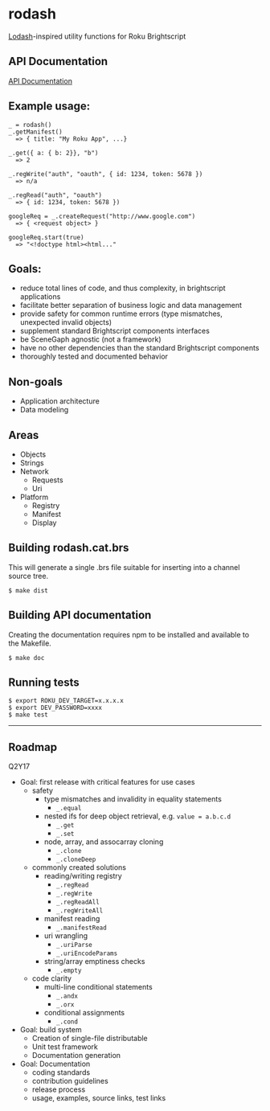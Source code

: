 # rodash
[Lodash](https://lodash.com/)-inspired utility functions for Roku Brightscript


## API Documentation

[API Documentation](https://cdthompson.github.io/rodash/module-rodash.html)


## Example usage:

```
_ = rodash()
_.getManifest()                                             
  => { title: "My Roku App", ...}
  
_.get({ a: { b: 2}}, "b")                                   
  => 2
  
_.regWrite("auth", "oauth", { id: 1234, token: 5678 })      
  => n/a
  
_.regRead("auth", "oauth")                                  
  => { id: 1234, token: 5678 })

googleReq = _.createRequest("http://www.google.com")        
  => { <request object> }
  
googleReq.start(true)                                       
  => "<!doctype html><html..."
```

##  Goals:

- reduce total lines of code, and thus complexity, in brightscript applications
- facilitate better separation of business logic and data management
- provide safety for common runtime errors (type mismatches, unexpected invalid objects)
- supplement standard Brightscript components interfaces
- be SceneGaph agnostic (not a framework)
- have no other dependencies than the standard Brightscript components
- thoroughly tested and documented behavior

## Non-goals

- Application architecture
- Data modeling


## Areas

- Objects
- Strings
- Network
  - Requests
  - Uri
- Platform
  - Registry
  - Manifest
  - Display

## Building rodash.cat.brs

This will generate a single .brs file suitable for inserting into a channel source tree.

    $ make dist
    
## Building API documentation

Creating the documentation requires npm to be installed and available to the Makefile.

    $ make doc
    
## Running tests

    $ export ROKU_DEV_TARGET=x.x.x.x
    $ export DEV_PASSWORD=xxxx
    $ make test

-----

## Roadmap

Q2Y17

- Goal: first release with critical features for use cases
    - safety
        - type mismatches and invalidity in equality statements
            - `_.equal`
        - nested ifs for deep object retrieval, e.g. `value = a.b.c.d`
            - `_.get`
            - `_.set`
        - node, array, and assocarray cloning
            - `_.clone`
            - `_.cloneDeep`
    - commonly created solutions
        - reading/writing registry
            - `_.regRead`
            - `_.regWrite`
            - `_.regReadAll`
            - `_.regWriteAll`
        - manifest reading
            - `_.manifestRead`
        - uri wrangling
            - `_.uriParse`
            - `_.uriEncodeParams`
        - string/array emptiness checks
            - `_.empty`
    - code clarity
        - multi-line conditional statements
            - `_.andx`
            - `_.orx`
        - conditional assignments
            - `_.cond`
- Goal: build system
    - Creation of single-file distributable
    - Unit test framework
    - Documentation generation
- Goal: Documentation
    - coding standards
    - contribution guidelines
    - release process
    - usage, examples, source links, test links
